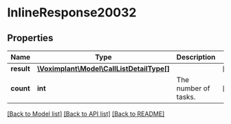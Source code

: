 # InlineResponse20032

## Properties
Name | Type | Description | Notes
------------ | ------------- | ------------- | -------------
**result** | [**\Voximplant\Model\CallListDetailType[]**](CallListDetailType.md) |  | [optional] 
**count** | **int** | The number of tasks. | [optional] 

[[Back to Model list]](../README.md#documentation-for-models) [[Back to API list]](../README.md#documentation-for-api-endpoints) [[Back to README]](../README.md)



